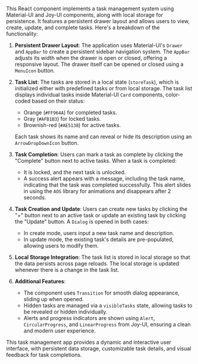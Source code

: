 This React component implements a task management system using Material-UI and Joy-UI components, along with local storage for persistence. It features a persistent drawer layout and allows users to view, create, update, and complete tasks. Here's a breakdown of the functionality:

1. **Persistent Drawer Layout**: 
   The application uses Material-UI's `Drawer` and `AppBar` to create a persistent sidebar navigation system. The `AppBar` adjusts its width when the drawer is open or closed, offering a responsive layout. The drawer itself can be opened or closed using a `MenuIcon` button.

2. **Task List**: 
   The tasks are stored in a local state (`storeTask`), which is initialized either with predefined tasks or from local storage. The task list displays individual tasks inside Material-UI `Card` components, color-coded based on their status:
   - Orange (`#FF964A`) for completed tasks.
   - Gray (`#AFB1B3`) for locked tasks.
   - Brownish-red (`#AE5138`) for active tasks.

   Each task shows its name and can reveal or hide its description using an `ArrowDropDownIcon` button.

3. **Task Completion**: 
   Users can mark a task as complete by clicking the "Complete" button next to active tasks. When a task is completed:
   - It is locked, and the next task is unlocked.
   - A success alert appears with a message, including the task name, indicating that the task was completed successfully. This alert slides in using the `AOS` library for animations and disappears after 2 seconds.

4. **Task Creation and Update**:
   Users can create new tasks by clicking the "+" button next to an active task or update an existing task by clicking the "Update" button. A `Dialog` is opened in both cases:
   - In create mode, users input a new task name and description.
   - In update mode, the existing task's details are pre-populated, allowing users to modify them.

5. **Local Storage Integration**: 
   The task list is stored in local storage so that the data persists across page reloads. The local storage is updated whenever there is a change in the task list.

6. **Additional Features**:
   - The component uses `Transition` for smooth dialog appearance, sliding up when opened.
   - Hidden tasks are managed via a `visibleTasks` state, allowing tasks to be revealed or hidden individually.
   - Alerts and progress indicators are shown using `Alert`, `CircularProgress`, and `LinearProgress` from Joy-UI, ensuring a clean and modern user experience.

This task management app provides a dynamic and interactive user interface, with persistent data storage, customizable task details, and visual feedback for task completions.
